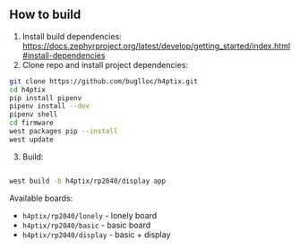 ## How to build

1. Install build dependencies: https://docs.zephyrproject.org/latest/develop/getting_started/index.html#install-dependencies
2. Clone repo and install project dependencies:
```bash
git clone https://github.com/buglloc/h4ptix.git
cd h4ptix
pip install pipenv
pipenv install --dev
pipenv shell
cd firmware
west packages pip --install
west update
```
3. Build:
```bash

west build -b h4ptix/rp2040/display app
```

Available boards:
  - `h4ptix/rp2040/lonely` - lonely board
  - `h4ptix/rp2040/basic` - basic board
  - `h4ptix/rp2040/display` - basic + display
